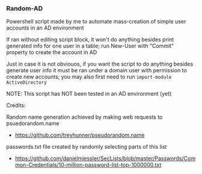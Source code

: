 ### Random-AD ###

Powershell script made by me to automate mass-creation of simple user accounts in an AD environment

If ran without editing script block, it won't do anything besides print generated info for one user in a table; run New-User with "Commit" property to create the account in AD

Just in case it is not obviouos, if you want the script to do anything besides generate user info it must be ran under a domain user with permission to create new accounts; you may also first need to run ``import-module ActiveDirectory``

NOTE: This script has NOT been tested in an AD environment (yet)


Credits:

Random name generation achieved by making web requests to psuedorandom.name
 - https://github.com/treyhunner/pseudorandom.name

passwords.txt file created by randomly selecting parts of this list
 - https://github.com/danielmiessler/SecLists/blob/master/Passwords/Common-Credentials/10-million-password-list-top-1000000.txt
